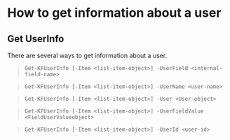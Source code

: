 # How to get information about a user

## Get UserInfo
There are several ways to get information about a user.

> `Get-KFUserInfo [-Item <list-item-object>] -UserField <internal-field-name>`
 
> `Get-KFUserInfo [-Item <list-item-object>] -UserName <user-name>`
 
> `Get-KFUserInfo [-Item <list-item-object>] -User <User-object>` 
 
> `Get-KFUserInfo [-Item <list-item-object>] -UserFieldValue <FieldUserValueobject>`
 
> `Get-KFUserInfo [-Item <list-item-object>] -UserId <user-id>`